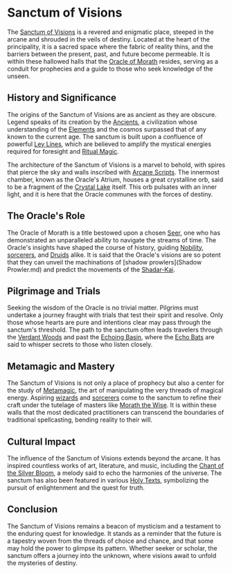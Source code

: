 # Sanctum of Visions

The [Sanctum of Visions](Sanctum%20of%20Visions.md) is a revered and enigmatic place, steeped in the arcane and shrouded in the veils of destiny. Located at the heart of the principality, it is a sacred space where the fabric of reality thins, and the barriers between the present, past, and future become permeable. It is within these hallowed halls that the [Oracle of Morath](Oracle%20of%20Morath.md) resides, serving as a conduit for prophecies and a guide to those who seek knowledge of the unseen.

## History and Significance

The origins of the Sanctum of Visions are as ancient as they are obscure. Legend speaks of its creation by the [Ancients](Ancients.md), a civilization whose understanding of the [Elements](Elements.md) and the cosmos surpassed that of any known to the current age. The sanctum is built upon a confluence of powerful [Ley Lines](Ley%20Lines.md), which are believed to amplify the mystical energies required for foresight and [Ritual Magic](Ritual%20Magic.md).

The architecture of the Sanctum of Visions is a marvel to behold, with spires that pierce the sky and walls inscribed with [Arcane Scripts](Arcane%20Scripts.md). The innermost chamber, known as the Oracle's Atrium, houses a great crystalline orb, said to be a fragment of the [Crystal Lake](Crystal%20Lake.md) itself. This orb pulsates with an inner light, and it is here that the Oracle communes with the forces of destiny.

## The Oracle's Role

The Oracle of Morath is a title bestowed upon a chosen [Seer](Seer.md), one who has demonstrated an unparalleled ability to navigate the streams of time. The Oracle's insights have shaped the course of history, guiding [Nobility](Nobility.md), [sorcerers](Sorcerer.md), and [Druids](Druids.md) alike. It is said that the Oracle's visions are so potent that they can unveil the machinations of [shadow prowlers](Shadow Prowler.md) and predict the movements of the [Shadar-Kai](Shadar-Kai.md).

## Pilgrimage and Trials

Seeking the wisdom of the Oracle is no trivial matter. Pilgrims must undertake a journey fraught with trials that test their spirit and resolve. Only those whose hearts are pure and intentions clear may pass through the sanctum's threshold. The path to the sanctum often leads travelers through the [Verdant Woods](Verdant%20Woods.md) and past the [Echoing Basin](Echoing%20Basin.md), where the [Echo Bats](Echo%20Bats.md) are said to whisper secrets to those who listen closely.

## Metamagic and Mastery

The Sanctum of Visions is not only a place of prophecy but also a center for the study of [Metamagic](Metamagic.md), the art of manipulating the very threads of magical energy. Aspiring [wizards](Wizard.md) and [sorcerers](Sorcerer.md) come to the sanctum to refine their craft under the tutelage of masters like [Morath the Wise](Morath%20the%20Wise.md). It is within these walls that the most dedicated practitioners can transcend the boundaries of traditional spellcasting, bending reality to their will.

## Cultural Impact

The influence of the Sanctum of Visions extends beyond the arcane. It has inspired countless works of art, literature, and music, including the [Chant of the Silver Bloom](Chant%20of%20the%20Silver%20Bloom.md), a melody said to echo the harmonies of the universe. The sanctum has also been featured in various [Holy Texts](Holy%20Texts.md), symbolizing the pursuit of enlightenment and the quest for truth.

## Conclusion

The Sanctum of Visions remains a beacon of mysticism and a testament to the enduring quest for knowledge. It stands as a reminder that the future is a tapestry woven from the threads of choice and chance, and that some may hold the power to glimpse its pattern. Whether seeker or scholar, the sanctum offers a journey into the unknown, where visions await to unfold the mysteries of destiny.